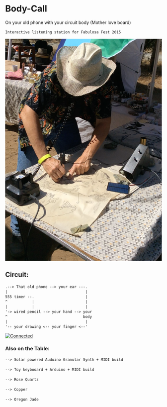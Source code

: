# Body-Call
On your old phone with your circuit body (Mother love board)

	Interactive listening station for Fabulosa Fest 2015

![Complete the Circuit](_assets/body-call.png)

## Circuit:
```
.--> That old phone --> your ear ---.
|                                   |
555 timer --.                       |
^           |                       |
|           |                       |
'-> wired pencil --> your hand --> your 
^                                  body
|                                   |
'-- your drawing <-- your finger <--'
```
[![Connected](_assets/body-call2.gif)](https://github.com/kerbyferris/body-call/_assets/body-call2.m4v?raw=true)

### Also on the Table:
```
--> Solar powered Auduino Granular Synth + MIDI build

--> Toy keybooard + Arduino + MIDI build

--> Rose Quartz

--> Copper

--> Oregon Jade
```